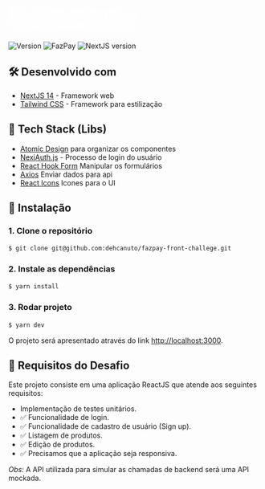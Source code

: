 ![FazPay](.github/fazpay-logo.png)

![Version](https://img.shields.io/badge/1.0.0-beta?label=version)
![FazPay](https://img.shields.io/badge/powered_by-FazPay-7513f3)
![NextJS version](https://img.shields.io/badge/NextJS-14.1.0-black?style=flat-square&logo=next.js&logoColor=white)

## 🛠️ Desenvolvido com

*  [NextJS 14](https://nextjs.org/docs) - Framework web
*  [Tailwind CSS](https://tailwindcss.com/docs) - Framework para estilização

## 👾 Tech Stack (Libs)

* [Atomic Design](https://atomicdesign.bradfrost.com/table-of-contents/) para organizar os componentes
* [NexjAuth.js](https://next-auth.js.org/) - Processo de login do usuário
* [React Hook Form](https://react-hook-form.com/) Manipular os formulários
* [Axios](https://axios-http.com/) Enviar dados para api
* [React Icons](https://react-icons.github.io/react-icons/) Icones para o UI

## 🚀 Instalação

### 1. Clone o repositório

```bash
$ git clone git@github.com:dehcanuto/fazpay-front-challege.git
```

### 2. Instale as dependências

```bash
$ yarn install
```

### 3. Rodar projeto

```bash
$ yarn dev
```

O projeto será apresentado através do link [http://localhost:3000](http://localhost:3000).

## 🎯 Requisitos do Desafio

Este projeto consiste em uma aplicação ReactJS que atende aos seguintes requisitos:

- Implementação de testes unitários.
- ✅ Funcionalidade de login.
- ✅ Funcionalidade de cadastro de usuário (Sign up).
- ✅ Listagem de produtos.
- ✅ Edição de produtos.
- ✅ Precisamos que a aplicação seja responsiva.

*Obs:* A API utilizada para simular as chamadas de backend será uma API mockada.
